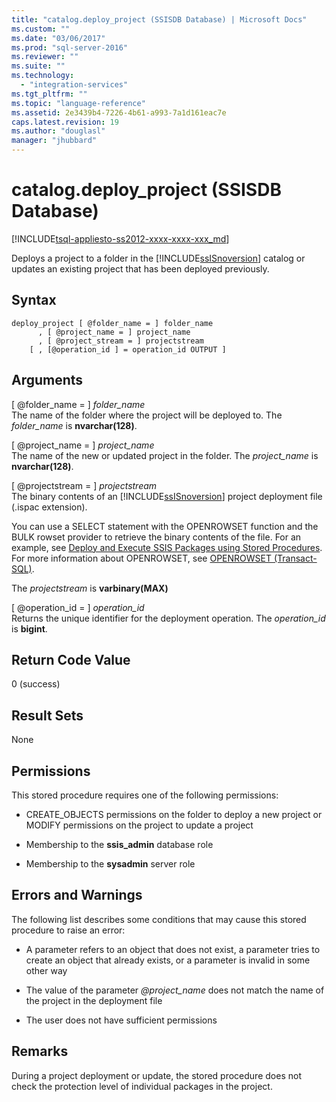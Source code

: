 ```yaml
---
title: "catalog.deploy_project (SSISDB Database) | Microsoft Docs"
ms.custom: ""
ms.date: "03/06/2017"
ms.prod: "sql-server-2016"
ms.reviewer: ""
ms.suite: ""
ms.technology: 
  - "integration-services"
ms.tgt_pltfrm: ""
ms.topic: "language-reference"
ms.assetid: 2e3439b4-7226-4b61-a993-7a1d161eac7e
caps.latest.revision: 19
ms.author: "douglasl"
manager: "jhubbard"
---
```

# catalog.deploy_project (SSISDB Database)
[!INCLUDE[tsql-appliesto-ss2012-xxxx-xxxx-xxx_md](../../../a9retired/includes/tsql-appliesto-ss2012-xxxx-xxxx-xxx-md.md)]

  Deploys a project to a folder in the [!INCLUDE[ssISnoversion](../../../a9notintoc/includes/ssisnoversion-md.md)] catalog or updates an existing project that has been deployed previously.  
  
## Syntax  
  
```tsql  
deploy_project [ @folder_name = ] folder_name   
      , [ @project_name = ] project_name   
      , [ @project_stream = ] projectstream   
    [ , [@operation_id ] = operation_id OUTPUT ]   
```  
  
## Arguments  
 [ @folder_name = ] *folder_name*  
 The name of the folder where the project will be deployed to. The *folder_name* is **nvarchar(128)**.  
  
 [ @project_name = ] *project_name*  
 The name of the new or updated project in the folder. The *project_name* is **nvarchar(128)**.  
  
 [ @projectstream = ] *projectstream*  
 The binary contents of an [!INCLUDE[ssISnoversion](../../../a9notintoc/includes/ssisnoversion-md.md)] project deployment file (.ispac extension).  
  
 You can use a SELECT statement with the OPENROWSET function and the BULK rowset provider to retrieve the binary contents of the file. For an example, see [Deploy and Execute SSIS Packages using Stored Procedures](../../../integration-services/packages/deploy-and-execute-ssis-packages-using-stored-procedures.md). For more information about OPENROWSET, see [OPENROWSET &#40;Transact-SQL&#41;](../../../t-sql/functions/openrowset-transact-sql.md).  
  
 The *projectstream* is **varbinary(MAX)**  
  
 [ @operation_id = ] *operation_id*  
 Returns the unique identifier for the deployment operation. The *operation_id* is **bigint**.  
  
## Return Code Value  
 0 (success)  
  
## Result Sets  
 None  
  
## Permissions  
 This stored procedure requires one of the following permissions:  
  
-   CREATE_OBJECTS permissions on the folder to deploy a new project or MODIFY permissions on the project to update a project  
  
-   Membership to the **ssis_admin** database role  
  
-   Membership to the **sysadmin** server role  
  
## Errors and Warnings  
 The following list describes some conditions that may cause this stored procedure to raise an error:  
  
-   A parameter refers to an object that does not exist, a parameter tries to create an object that already exists, or a parameter is invalid in some other way  
  
-   The value of the parameter *@project_name* does not match the name of the project in the deployment file  
  
-   The user does not have sufficient permissions  
  
## Remarks  
 During a project deployment or update, the stored procedure does not check the protection level of individual packages in the project.  
  
  